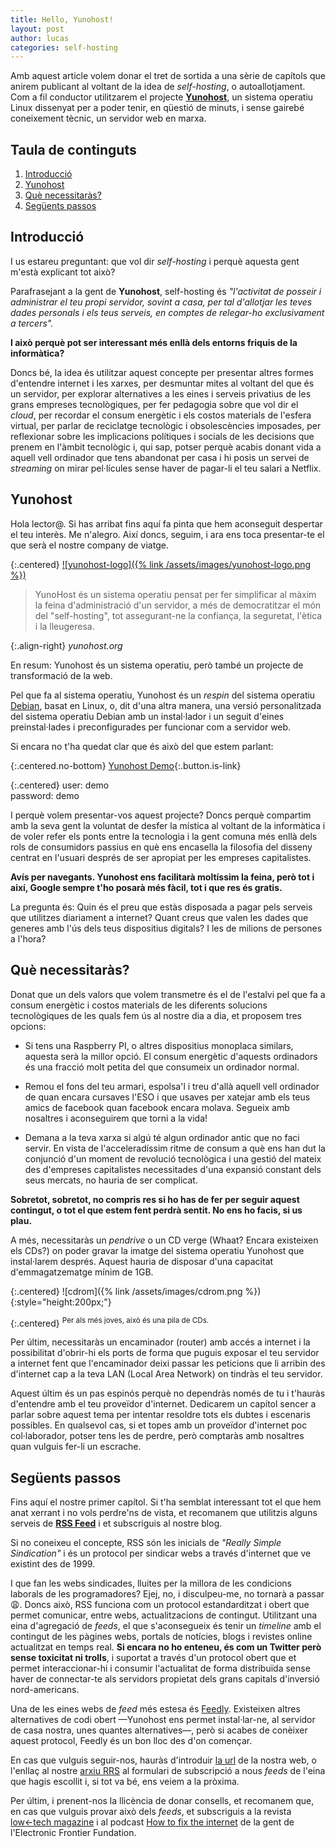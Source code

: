 ```yaml
---
title: Hello, Yunohost!
layout: post
author: lucas
categories: self-hosting
---
```


Amb aquest article volem donar el tret de sortida a una sèrie de capítols que
anirem publicant al voltant de la idea de _self-hosting_, o autoallotjament.
Com a fil conductor utilitzarem el projecte [**Yunohost**](https://yunohost.org),
un sistema operatiu Linux dissenyat per a poder tenir, en qüestió de minuts, i sense
gairebé coneixement tècnic, un servidor web en marxa.

## Taula de continguts

1. [Introducció](#introducció)
2. [Yunohost](#yunohost)
3. [Què necessitaràs?](#què-necessitaràs)
4. [Següents passos](#següents-passos)

## Introducció

I us estareu preguntant: que vol dir _self-hosting_ i perquè aquesta gent m'està
explicant tot això?

Parafrasejant a la gent de **Yunohost**, self-hosting és _"l'activitat de
posseir i administrar el teu propi servidor, sovint a casa, per tal d'allotjar
les teves dades personals i els teus serveis, en comptes de relegar-ho
exclusivament a tercers"._

**I això perquè pot ser interessant més enllà dels entorns friquis de la informàtica?**

Doncs bé, la idea és utilitzar aquest concepte per presentar altres formes
d'entendre internet i les xarxes, per desmuntar mites al voltant del que és un servidor,
per explorar alternatives a les eines i serveis privatius de les grans empreses
tecnològiques, per fer pedagogia sobre que vol dir el _cloud_, per recordar el consum
energètic i els costos materials de l'esfera virtual, per parlar de
reciclatge tecnològic i obsolescències imposades, per reflexionar sobre les
implicacions polítiques i socials de les decisions que prenem en l'àmbit
tecnològic i, qui sap, potser perquè acabis donant vida a aquell vell ordinador
que tens abandonat per casa i hi posis un servei de _streaming_ on mirar pel·lícules
sense haver de pagar-li el teu salari a Netflix.

## Yunohost

Hola lector@. Si has arribat fins aquí fa pinta que hem aconseguit despertar el
teu interès. Me n'alegro. Així doncs, seguim, i ara ens toca presentar-te el que
serà el nostre company de viatge.

{:.centered}
[![yunohost-logo]({% link /assets/images/yunohost-logo.png %})](https://yunohost.org/)

> YunoHost és un sistema operatiu pensat per fer simplificar al màxim la feina
> d'administració d'un servidor, a més de democratitzar el món del "self-hosting",
> tot assegurant-ne la confiança, la seguretat, l'ètica i la lleugeresa.

{:.align-right}
_yunohost.org_

En resum: Yunohost és un sistema operatiu, però també un projecte de transformació
de la web.

Pel que fa al sistema operatiu, Yunohost és un _respin_ del sistema operatiu
[Debian](https://www.debian.org/), basat en Linux, o, dit d'una altra manera,
una versió personalitzada del sistema operatiu Debian amb un instal·lador i un
seguit d'eines preinstal·lades i preconfigurades per funcionar com a servidor web.

Si encara no t'ha quedat clar que és això del que estem parlant:

{:.centered.no-bottom}
[Yunohost Demo](https://demo.yunohost.org/yunohost/sso/?r=aHR0cHM6Ly9kZW1vLnl1bm9ob3N0Lm9yZy8=){:.button.is-link}

{:.centered}
user: demo<br/>
password: demo

I perquè volem presentar-vos aquest projecte? Doncs perquè compartim amb la seva
gent la voluntat de desfer la mística al voltant de la informàtica i de voler
refer els ponts entre la tecnologia i la gent comuna més enllà dels rols de consumidors
passius en què ens encasella la filosofia del disseny centrat en l'usuari després
de ser apropiat per les empreses capitalistes.

**Avís per navegants. Yunohost ens facilitarà moltíssim la feina, però tot i així,
Google sempre t'ho posarà més fàcil, tot i que res és gratis.**

La pregunta és: Quin és el preu que estàs disposada a pagar pels serveis que utilitzes
diariament a internet? Quant creus que valen les dades que generes amb l'ús dels
teus dispositius digitals? I les de milions de persones a l'hora?

## Què necessitaràs?

Donat que un dels valors que volem transmetre és el de l'estalvi pel que fa a consum
energètic i costos materials de les diferents solucions tecnològiques de les quals fem ús
al nostre dia a dia, et proposem tres opcions:

- Si tens una Raspberry PI, o altres dispositius monoplaca similars, aquesta serà
la millor opció. El consum energètic d'aquests ordinadors és una fracció
molt petita del que consumeix un ordinador normal.

- Remou el fons del teu armari, espolsa'l i treu d'allà aquell vell ordinador de
quan encara cursaves l'ESO i que usaves per xatejar amb els teus amics de
facebook quan facebook encara molava. Segueix amb nosaltres i aconseguirem que torni
a la vida!

- Demana a la teva xarxa si algú té algun ordinador antic que no faci servir. En
vista de l'acceleradíssim ritme de consum a què ens han dut la conjunció d'un
moment de revolució tecnològica i una gestió del mateix des d'empreses capitalistes
necessitades d'una expansió constant dels seus mercats, no hauria de ser complicat.

**Sobretot, sobretot, no compris res si ho has de fer per seguir aquest
contingut, o tot el que estem fent perdrà sentit. No ens ho facis, si us plau.**

A més, necessitaràs un _pendrive_ o un CD verge (Whaat? Encara existeixen
els CDs?) on poder gravar la imatge del sistema operatiu Yunohost que instal·larem
després. Aquest hauria de disposar d'una capacitat d'emmagatzematge mínim de 1GB.

{:.centered}
![cdrom]({% link /assets/images/cdrom.png %}){:style="height:200px;"}

{:.centered}
<sup>Per als més joves, això és una pila de CDs.</sup>

Per últim, necessitaràs un encaminador (router) amb accés a internet i la
possibilitat d'obrir-hi els ports de forma que puguis exposar el teu servidor
a internet fent que l'encaminador deixi passar les peticions que li arribin des
d'internet cap a la teva LAN (Local Area Network) on tindràs el teu servidor.

Aquest últim és un pas espinós perquè no dependràs només de tu i t'hauràs d'entendre
amb el teu proveïdor d'internet. Dedicarem un capítol sencer a parlar sobre aquest
tema per intentar resoldre tots els dubtes i escenaris possibles. En qualsevol cas,
si et topes amb  un proveïdor d'internet poc col·laborador, potser tens les de perdre,
però comptaràs amb nosaltres quan vulguis fer-li un escrache.

## Següents passos

Fins aquí el nostre primer capítol. Si t'ha semblat interessant tot el que hem anat
xerrant i no vols perdre'ns de vista, et recomanem que utilitzis alguns serveis de
[**RSS Feed**](https://en.wikipedia.org/wiki/RSS) i et subscriguis al nostre blog.

Si no coneixeu el concepte, RSS són les inicials de _"Really Simple Sindication"_
i és un protocol per sindicar webs a través d'internet que ve existint des de 1999.

I que fan les webs sindicades, lluites per la millora de les condicions laborals
de les programadores? Ejej, no, i disculpeu-me, no tornarà a passar &#x1F629;.
Doncs això, RSS funciona com un protocol estandarditzat i obert que permet
comunicar, entre webs, actualitzacions de contingut. Utilitzant una eina
d'agregació de _feeds_, el que s'aconsegueix és tenir un _timeline_ amb el
contingut de les pàgines webs, portals de notícies, blogs i revistes online
actualitzat en temps real. **Si encara no ho enteneu, és com un Twitter però
sense toxicitat ni trolls**, i suportat a través d'un protocol obert que et
permet interaccionar-hi i consumir l'actualitat de forma distribuïda sense
haver de connectar-te als servidors propietat dels grans capitals d'inversió
nord-americans.

Una de les eines webs de _feed_ més estesa és [Feedly](https://feedly.com).
Existeixen altres alternatives de codi obert &#8212;Yunohost ens permet instal·lar-ne,
al servidor de casa nostra, unes quantes alternatives&#8212;, però
si acabes de conèixer aquest protocol, Feedly és un bon lloc des d'on començar.

En cas que vulguis seguir-nos, hauràs d'introduir
[la url](https://codeccoop.org) de la nostra web, o l'enllaç
al nostre [arxiu RRS](https://codeccoop.org/feed.xml) al formulari de
subscripció a nous _feeds_ de l'eina que hagis escollit i, si tot va bé,
ens veiem a la pròxima.

Per últim, i prenent-nos la llicència de donar consells, et recomanem que,
en cas que vulguis provar això dels _feeds_, et subscriguis a la revista
[low←tech magazine](https://solar.lowtechmagazine.com/feeds/all-en.atom.xml)
i al podcast [How to fix the internet](https://feeds.eff.org/howtofixtheinternet)
de la gent de l'Electronic Frontier Fundation.
